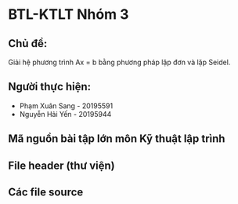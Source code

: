 # BTL-KTLT Nhóm 3
## Chủ đề:
Giải hệ phương trình Ax = b bằng phương pháp lặp đơn và lặp Seidel.
## Người thực hiện:
- Phạm Xuân Sang - 20195591
- Nguyễn Hải Yến - 20195944
## Mã nguồn bài tập lớn môn Kỹ thuật lập trình
**File header (thư viện)**
- 
**Các file source**
- 

